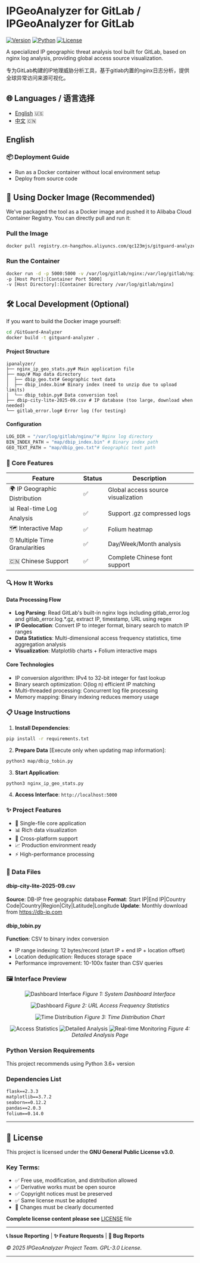 # IPGeoAnalyzer for GitLab / IPGeoAnalyzer for GitLab

[![Version](https://img.shields.io/badge/Version-1.0.0-blue)](https://github.com/yourusername/IPGeoAnalyzer)
[![Python](https://img.shields.io/badge/Python-3.6%2B-green)](https://python.org)
[![License](https://img.shields.io/badge/License-GPL--3.0-orange)](https://www.gnu.org/licenses/gpl-3.0.html)

A specialized IP geographic threat analysis tool built for GitLab, based on nginx log analysis, providing global access source visualization.

专为GitLab构建的IP地理威胁分析工具，基于gitlab内置的nginx日志分析，提供全球异常访问来源可视化。

## 🌐 Languages / 语言选择

- [English](README.md) 🇺🇸  
- [中文](README_CN.md) 🇨🇳

## English

### 📦 Deployment Guide
- Run as a Docker container without local environment setup
- Deploy from source code

## 🐳 Using Docker Image (Recommended)

We've packaged the tool as a Docker image and pushed it to Alibaba Cloud Container Registry. You can directly pull and run it:

### Pull the Image
```bash
docker pull registry.cn-hangzhou.aliyuncs.com/qc123mjs/gitguard-analyzer:latest
```

### Run the Container
```bash
docker run -d -p 5000:5000 -v /var/log/gitlab/nginx:/var/log/gitlab/nginx --name gitguard-analyzer gitguard-analyzer
-p [Host Port]:[Container Port 5000]
-v [Host Directory]:[Container Directory /var/log/gitlab/nginx]
```

## 🛠️ Local Development (Optional)

If you want to build the Docker image yourself:
```bash
cd /GitGuard-Analyzer
docker build -t gitguard-analyzer .
```

#### Project Structure
```
ipanalyzer/
├── nginx_ip_geo_stats.py# Main application file
├── map/# Map data directory
│  ├── dbip_geo.txt# Geographic text data
│  ├── dbip_index.bin# Binary index (need to unzip due to upload limits)
│  └── dbip_tobin.py# Data conversion tool
├── dbip-city-lite-2025-09.csv # IP database (too large, download when needed)
└── gitlab_error.log# Error log (for testing)
```

#### Configuration
```python
LOG_DIR = "/var/log/gitlab/nginx/"# Nginx log directory
BIN_INDEX_PATH = "map/dbip_index.bin" # Binary index path
GEO_TEXT_PATH = "map/dbip_geo.txt"# Geographic text path
```

### 🚀 Core Features

| Feature | Status | Description |
|---------|--------|-------------|
| 🌍 IP Geographic Distribution | ✅ | Global access source visualization |
| 📊 Real-time Log Analysis | ✅ | Support .gz compressed logs |
| 🗺️ Interactive Map | ✅ | Folium heatmap |
| ⏰ Multiple Time Granularities | ✅ | Day/Week/Month analysis |
| 🇨🇳 Chinese Support | ✅ | Complete Chinese font support |

### 🔍 How It Works

#### Data Processing Flow
- **Log Parsing**: Read GitLab's built-in nginx logs including gitlab_error.log and gitlab_error.log.*.gz, extract IP, timestamp, URL using regex
- **IP Geolocation**: Convert IP to integer format, binary search to match IP ranges
- **Data Statistics**: Multi-dimensional access frequency statistics, time aggregation analysis
- **Visualization**: Matplotlib charts + Folium interactive maps

#### Core Technologies
- IP conversion algorithm: IPv4 to 32-bit integer for fast lookup
- Binary search optimization: O(log n) efficient IP matching
- Multi-threaded processing: Concurrent log file processing
- Memory mapping: Binary indexing reduces memory usage

### 📋 Usage Instructions

1. **Install Dependencies**:
```bash
pip install -r requirements.txt
```

2. **Prepare Data** [Execute only when updating map information]:
```bash
python3 map/dbip_tobin.py
```

3. **Start Application**:
```bash
python3 nginx_ip_geo_stats.py
```

4. **Access Interface**: `http://localhost:5000`

### ✨ Project Features

- 🚀 Single-file core application
- 📊 Rich data visualization
- 🔧 Cross-platform support
- 📈 Production environment ready
- ⚡ High-performance processing

### 📁 Data Files

#### dbip-city-lite-2025-09.csv
**Source**: DB-IP free geographic database
**Format**: Start IP|End IP|Country Code|Country|Region|City|Latitude|Longitude
**Update**: Monthly download from https://db-ip.com

#### dbip_tobin.py
**Function**: CSV to binary index conversion
- IP range indexing: 12 bytes/record (start IP + end IP + location offset)
- Location deduplication: Reduces storage space
- Performance improvement: 10-100x faster than CSV queries

### 🖼️ Interface Preview

<div align="center">

![Dashboard Interface](https://github.com/user-attachments/assets/26a07ad7-c59e-491d-bb1e-34f266505489)
*Figure 1: System Dashboard Interface*

![Dashboard](https://github.com/user-attachments/assets/92abbd2b-5d23-4e14-9777-9e69e2b49b1e)
*Figure 2: URL Access Frequency Statistics*

![Time Distribution](https://github.com/user-attachments/assets/f7f4be30-5986-46be-9638-43d2d925ee6b)
*Figure 3: Time Distribution Chart*

![Access Statistics](https://github.com/user-attachments/assets/78cc5fbe-1f1d-4b15-95ea-fc8605628c54)
![Detailed Analysis](https://github.com/user-attachments/assets/e28e2e38-007f-4409-a861-105de298271f)
![Real-time Monitoring](https://github.com/user-attachments/assets/8d4f46a7-e309-4371-bce1-8392073a7dcf)
*Figure 4: Detailed Analysis Page*

</div>

### Python Version Requirements
This project recommends using Python 3.6+ version

### Dependencies List
```txt
flask==2.3.3
matplotlib==3.7.2
seaborn==0.12.2
pandas==2.0.3
folium==0.14.0
```

---

## 📄 License

This project is licensed under the **GNU General Public License v3.0**.

### Key Terms:
- ✅ Free use, modification, and distribution allowed
- ✅ Derivative works must be open source
- ✅ Copyright notices must be preserved
- ✅ Same license must be adopted
- 📝 Changes must be clearly documented

**Complete license content please see** [LICENSE](LICENSE) file

---

**📞 Issue Reporting** | **✨ Feature Requests** | **🐛 Bug Reports**

*© 2025 IPGeoAnalyzer Project Team. GPL-3.0 License.*

---
